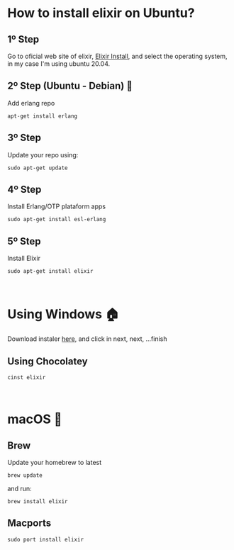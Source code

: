 # How to install elixir on Ubuntu?

## 1º Step

Go to oficial web site of elixir,
<a href="https://elixir-lang.org/install.html">Elixir Install</a>,
and select the operating system, in my case I'm using ubuntu 20.04.

## 2º Step (Ubuntu - Debian) 🐧

Add erlang repo

    apt-get install erlang

## 3º Step

Update your repo using:

    sudo apt-get update

## 4º Step

Install Erlang/OTP plataform apps

    sudo apt-get install esl-erlang

## 5º Step

Install Elixir

    sudo apt-get install elixir

<br>

# Using Windows 🏠

Download instaler <a href="https://github.com/elixir-lang/elixir-windows-setup/releases/download/v2.1/elixir-websetup.exe">here</a>,
and click in next, next, ...finish

## Using Chocolatey

    cinst elixir

<br>

# macOS 🍎

## Brew

Update your homebrew to latest

    brew update

and run:

    brew install elixir

## Macports

    sudo port install elixir
